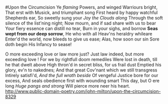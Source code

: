 #Upon the Circumcision
Ye _flaming_ Powers, and winged Warriours bright,
That erst with Musick, and triumphant song
First heard by happy watchful Shepherds ear,
So sweetly sung your _Joy the Clouds along_
Through the soft silence of the list'ning night;
Now mourn, and if sad share with us to bear
Your fiery essence can distill no tear,
Burn in your sighs, and borrow
**Seas wept from our deep sorrow**,
He who with all Heav'ns heraldry whileare
Enter'd the world, now bleeds to give us ease;
Alas, how soon our sin
Sore doth begin
His Infancy to sease!

O more exceeding love or law more just?
Just law indeed, but more exceeding love !
For we by rightfull doom remediles
Were lost in death, till he that dwelt above
High thron'd in secret bliss, for us frail dust
Emptied his glory, ev'n to nakednes;
And that great Cov'nant which we still transgress
Intirely satisfi'd,
*And the full wrath beside*
Of vengeful Justice bore for our excess,
And seals obedience first with wounding smart
This day, but O ere long
_Huge pangs and strong_
Will pierce more neer his heart.
http://www.public-domain-poetry.com/john-milton/upon-the-circumcision-8329

